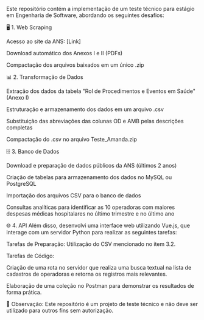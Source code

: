 Este repositório contém a implementação de um teste técnico para estágio em Engenharia de Software, abordando os seguintes desafios:

🖥️ 1. Web Scraping

Acesso ao site da ANS: [Link]

Download automático dos Anexos I e II (PDFs)

Compactação dos arquivos baixados em um único .zip

📊 2. Transformação de Dados

Extração dos dados da tabela "Rol de Procedimentos e Eventos em Saúde" (Anexo I)

Estruturação e armazenamento dos dados em um arquivo .csv

Substituição das abreviações das colunas OD e AMB pelas descrições completas

Compactação do .csv no arquivo Teste_Amanda.zip

🗄️ 3. Banco de Dados

Download e preparação de dados públicos da ANS (últimos 2 anos)

Criação de tabelas para armazenamento dos dados no MySQL ou PostgreSQL

Importação dos arquivos CSV para o banco de dados

Consultas analíticas para identificar as 10 operadoras com maiores despesas médicas hospitalares no último trimestre e no último ano

🌐 4. API
Além disso, desenvolvi uma interface web utilizando Vue.js, que interage com um servidor Python para realizar as seguintes tarefas:

Tarefas de Preparação: Utilização do CSV mencionado no item 3.2.

Tarefas de Código:

Criação de uma rota no servidor que realiza uma busca textual na lista de cadastros de operadoras e retorna os registros mais relevantes.

Elaboração de uma coleção no Postman para demonstrar os resultados de forma prática.

📌 Observação: Este repositório é um projeto de teste técnico e não deve ser utilizado para outros fins sem autorização.
















